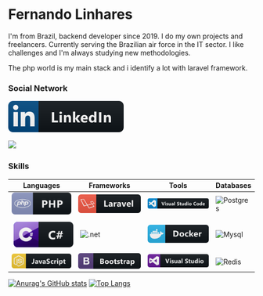 # Fernando Linhares

I'm from Brazil, backend developer since 2019. I do my own projects and freelancers. Currently
serving the Brazilian air force in the IT sector. I like challenges and I'm always studying new
methodologies.

The php world is my main stack and i identify a lot with laravel framework.


  ### Social Network
  <p align="left">
        <a href="https://br.linkedin.com/in/fernando-linhares-7037651b6"><img src="https://github.com/MikeCodesDotNET/ColoredBadges/blob/master/svg/social/linkedin.svg" alt="Linkedin" style="vertical-align:top margin:6px 4px"></a>
  </p>
  
  ![](https://komarev.com/ghpvc/?username=Fernando-Linhares)


### Skills
| Languages | Frameworks | Tools | Databases |
| ------ | ------ | ------ | ------ |
| <img src="https://github.com/MikeCodesDotNET/ColoredBadges/blob/master/svg/dev/languages/php.svg" alt="php"> | <img src="https://github.com/MikeCodesDotNET/ColoredBadges/blob/master/svg/dev/frameworks/laravel.svg" alt="Laravel"> | <img src="https://github.com/MikeCodesDotNET/ColoredBadges/blob/master/svg/dev/tools/visualstudio_code.svg" alt="Visual Studio Code" > | <img src="https://github.com/yurijserrano/Github-Profile-Readme-Logos/blob/master/databases/postgresql.svg" alt="Postgres"> |
| <img src="https://github.com/MikeCodesDotNET/ColoredBadges/blob/master/svg/dev/languages/csharp.svg" alt="csharp" style="vertical-align:top; margin:6px 4px;"> |  <img src="https://img.shields.io/badge/.NET%20Foundation-blueviolet.svg" alt=".net" height="20px" style="vertical-align:top; margin:6px 4px"> | <img src="https://github.com/MikeCodesDotNET/ColoredBadges/blob/master/svg/dev/tools/docker.svg" alt="docker"> | <img src="https://github.com/yurijserrano/Github-Profile-Readme-Logos/blob/master/databases/mysql.svg" alt="Mysql"> |
| <img src="https://github.com/MikeCodesDotNET/ColoredBadges/blob/master/svg/dev/languages/js.svg" alt="Javascript"> | <img src="https://github.com/MikeCodesDotNET/ColoredBadges/blob/master/svg/dev/frameworks/bootstrap.svg" alt="Bootstrap"> | <img src="https://github.com/MikeCodesDotNET/ColoredBadges/blob/master/svg/dev/tools/visualstudio.svg" alt="Visual Studio" > | <img src="https://github.com/yurijserrano/Github-Profile-Readme-Logos/blob/master/databases/redis.svg" alt="Redis"> |

  
[![Anurag's GitHub stats](https://github-readme-stats.vercel.app/api?username=Fernando-Linhares&count_private=true&show_icons=true&theme=tokyonight)](https://github.com/anuraghazra/github-readme-stats)
[![Top Langs](https://github-readme-stats.vercel.app/api/top-langs/?username=Fernando-Linhares&layout=compact&count_private=true&langs_count=8)](https://github.com/anuraghazra/github-readme-stats)
